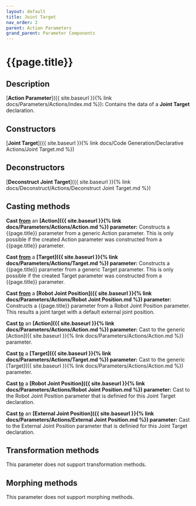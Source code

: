 ```yaml
---
layout: default
title: Joint Target
nav_order: 2
parent: Action Parameters
grand_parent: Parameter Components
---
```


# **{{page.title}}**

## **Description**

[**Action Parameter**]({{ site.baseurl }}{% link docs/Parameters/Actions/index.md %})**:** 
Contains the data of a **Joint Target** declaration. 

## **Constructors**

[**Joint Target**]({{ site.baseurl }}{% link docs/Code Generation/Declarative Actions/Joint Target.md %})

## **Deconstructors**

[**Deconstruct Joint Target**]({{ site.baseurl }}{% link docs/Deconstruct/Actions/Deconstruct Joint Target.md %})

## **Casting methods**

**Cast <u>from</u>** an **[Action]({{ site.baseurl }}{% link docs/Parameters/Actions/Action.md %}) parameter:** Constructs a {{page.title}} parameter from a generic Action parameter. This is only possible if the created Action parameter was constructed from a {{page.title}} parameter.

**Cast <u>from</u>** a **[Target]({{ site.baseurl }}{% link docs/Parameters/Actions/Target.md %}) parameter:** Constructs a {{page.title}} parameter from a generic Target parameter. This is only possible if the created Target parameter was constructed from a {{page.title}} parameter.

**Cast <u>from</u>** a **[Robot Joint Position]({{ site.baseurl }}{% link docs/Parameters/Actions/Robot Joint Position.md %}) parameter:** Constructs a {{page.title}} parameter from a Robot Joint Position parameter. This results a joint target with a default external joint position.

**Cast <u>to</u>** an **[Action]({{ site.baseurl }}{% link docs/Parameters/Actions/Action.md %}) parameter:** Cast to the generic [Action]({{ site.baseurl }}{% link docs/Parameters/Actions/Action.md %}) parameter. 

**Cast <u>to</u>** a **[Target]({{ site.baseurl }}{% link docs/Parameters/Actions/Target.md %}) parameter:** Cast to the generic [Target]({{ site.baseurl }}{% link docs/Parameters/Actions/Action.md %}) parameter. 

**Cast <u>to</u>** a **[Robot Joint Position]({{ site.baseurl }}{% link docs/Parameters/Actions/Robot Joint Position.md %}) parameter:** Cast to the Robot Joint Position parameter that is definied for this Joint Target declaration.

**Cast <u>to</u>** an **[External Joint Position]({{ site.baseurl }}{% link docs/Parameters/Actions/External Joint Position.md %}) parameter:** Cast to the External Joint Position parameter that is definied for this Joint Target declaration.

## **Transformation methods**

This parameter does not support transformation methods.

## **Morphing methods**

This parameter does not support morphing methods.